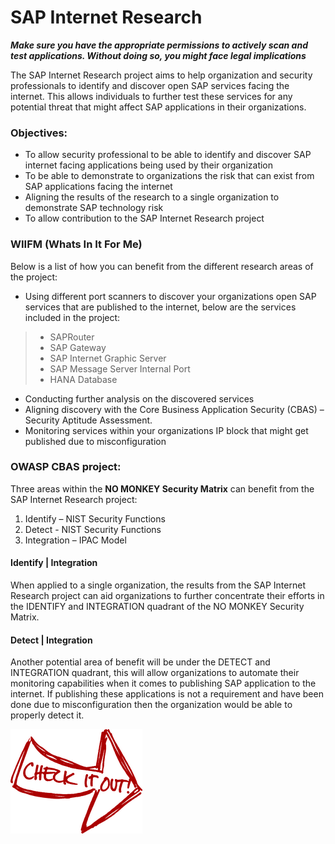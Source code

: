 # SAP Internet Research

*__Make sure you have the appropriate permissions to actively scan and test applications. Without doing so, you might face legal implications__*

The SAP Internet Research project aims to help organization and security professionals to identify and discover open SAP services facing the internet. This allows individuals to further test these services for any potential threat that might affect SAP applications in their organizations.  

### Objectives:

- To allow security professional to be able to identify and discover SAP internet facing applications being used by their organization
- To be able to demonstrate to organizations the risk that can exist from SAP applications facing the internet
- Aligning the results of the research to a single organization to demonstrate SAP technology risk
-	To allow contribution to the SAP Internet Research project

### WIIFM (Whats In It For Me)

Below is a list of how you can benefit from the different research areas of the project:

- Using different port scanners to discover your organizations open SAP services that are published to the internet, below are the services included in the project:
> - SAPRouter
> - SAP Gateway
> - SAP Internet Graphic Server
> - SAP Message Server Internal Port
> - HANA Database

- Conducting further analysis on the discovered services
- Aligning discovery with the Core Business Application Security (CBAS) – Security Aptitude Assessment.
- Monitoring services within your organizations IP block that might get published due to misconfiguration

### OWASP CBAS project:

Three areas within the __NO MONKEY Security Matrix__ can benefit from the SAP Internet Research project:
1. Identify – NIST Security Functions
2. Detect - NIST Security Functions
3. Integration – IPAC Model

#### Identify | Integration

When applied to a single organization, the results from the SAP Internet Research project can aid organizations to further concentrate their efforts in the IDENTIFY and INTEGRATION quadrant of the NO MONKEY Security Matrix.

#### Detect | Integration

Another potential area of benefit will be under the DETECT and INTEGRATION quadrant, this will allow organizations to automate their monitoring capabilities when it comes to publishing SAP application to the internet. If publishing these applications is not a requirement and have been done due to misconfiguration then the organization would be able to properly detect it.


[![button](cio.png)](SAP_Internet_Research_HOW_TO.md)

